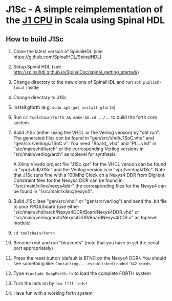 # J1Sc - A simple reimplementation of the [J1 CPU](http://www.excamera.com/sphinx/fpga-j1.html) in Scala using Spinal HDL

## How to build J1Sc

1. Clone the latest version of SpinalHDL 
   (see https://github.com/SpinalHDL/SpinalHDL)

2. Setup Spinal HDL
   (see http://spinalhdl.github.io/SpinalDoc/spinal_getting_started/)

3. Change directory to the new clone of SpinalHDL and run
   `sbt publish-local` inside

4. Change directory to J1Sc

5. Install gforth (e.g. `sudo apt-get install gforth`)

6. Run `cd toolchain/forth && make && cd ../..` to build the forth core
   system

7. Build J1Sc (either using the VHDL or the Verilog version) by "sbt run". The
   generated files can be found in "gen/src/vhdl/J1SoC.vhd" and
   "gen/src/verilog/J1SoC.v". You need "Board_<BOARDNAME>.vhd" and "PLL.vhd" in 
   "src/main/vhdl/arch" or the corresponding Verilog versions in "src/main/verilog/arch" 
   as toplevel for synthesis.
   
   A Xilinx Vivado project file "J1Sc.xpr" for the VHDL version can be
   found in "vprj/vhdl/J1Sc" and the Verilog version is in "vprj/verilog/J1Sc".
   Note that J1Sc runs fine with a 100Mhz Clock on a Nexys4 DDR from
   Digilent. Constraint files for the Nexys4 DDR can be found in
   "/src/main/xilinx/nexys4ddr" the corresponding files for the Nexys4 can be found
   in "/src/main/xilinx/nexys4".

8. Build J1Sc (see "gen/src/vhdl" or "gen/src/verilog") and send the .bit
   file to your FPGA/board (use either
   "src/main/vhdl/arch/Nexys4DDR/BoardNexys4DDR.vhd" or 
   "src/main/verilog/arch/Nexys4DDR/BoardNexys4DDR.v" as toplevel module)

9. `cd toolchain/forth`

10. Become root and run "bin/confs" (note that you have to set the serial
   port appropriately)

11. Press the reset button (default is BTNC on the Nexys4 DDR). You should
    see something like:
    `Contacting... established`
    `Loaded 142 words`

12. Type `#include SwapForth.fs` to load the complete FORTH system

13. Turn the leds on by `hex ffff leds!`

14. Have fun with a working forth system
